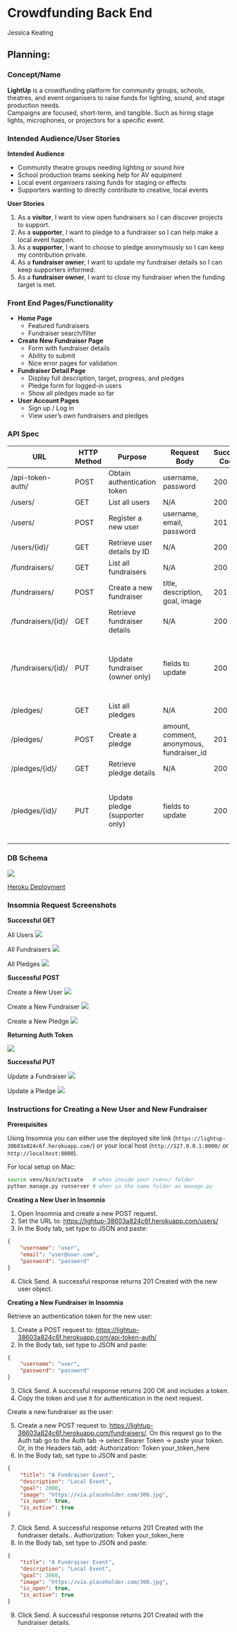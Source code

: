 # Crowdfunding Back End
Jessica Keating

## Planning:
### Concept/Name
**LightUp** is a crowdfunding platform for community groups, schools, theatres, and event organisers to raise funds for lighting, sound, and stage production needs.  
Campaigns are focused, short-term, and tangible. Such as hiring stage lights, microphones, or projectors for a specific event.

### Intended Audience/User Stories
**Intended Audience**
- Community theatre groups needing lighting or sound hire
- School production teams seeking help for AV equipment
- Local event organisers raising funds for staging or effects
- Supporters wanting to directly contribute to creative, local events

**User Stories**
1. As a **visitor**, I want to view open fundraisers so I can discover projects to support.  
2. As a **supporter**, I want to pledge to a fundraiser so I can help make a local event happen.  
3. As a **supporter**, I want to choose to pledge anonymously so I can keep my contribution private.  
4. As a **fundraiser owner**, I want to update my fundraiser details so I can keep supporters informed.  
5. As a **fundraiser owner**, I want to close my fundraiser when the funding target is met.

### Front End Pages/Functionality
- **Home Page**
  - Featured fundraisers
  - Fundraiser search/filter
- **Create New Fundraiser Page**
  - Form with fundraiser details
  - Ability to submit
  - Nice error pages for validation
- **Fundraiser Detail Page**
  - Display full description, target, progress, and pledges
  - Pledge form for logged-in users
  - Show all pledges made so far
- **User Account Pages**
  - Sign up / Log in
  - View user’s own fundraisers and pledges

### API Spec

| URL                | HTTP Method | Purpose                        | Request Body                              | Success Code | Error Codes & Reasons                                                                   | Auth Required        |
| ------------------ | ----------- | ------------------------------ | ----------------------------------------- | ------------ | --------------------------------------------------------------------------------------- | -------------------- |
| /api-token-auth/   | POST        | Obtain authentication token    | username, password                        | 200          | 400 (invalid credentials)                                                               | No                   |
| /users/            | GET         | List all users                 | N/A                                       | 200          | None                                                                                    | No                   |
| /users/            | POST        | Register a new user            | username, email, password                 | 201          | 400 (invalid/missing fields)                                                            | No                   |
| /users/{id}/       | GET         | Retrieve user details by ID    | N/A                                       | 200          | 404 (user not found)                                                                    | No                   |
| /fundraisers/      | GET         | List all fundraisers           | N/A                                       | 200          | None                                                                                    | No                   |
| /fundraisers/      | POST        | Create a new fundraiser        | title, description, goal, image           | 201          | 400 (invalid data), 401 (not logged in)                                                 | Yes                  |
| /fundraisers/{id}/ | GET         | Retrieve fundraiser details    | N/A                                       | 200          | 404 (fundraiser not found)                                                              | No                   |
| /fundraisers/{id}/ | PUT         | Update fundraiser (owner only) | fields to update                          | 200          | 400 (invalid data), 401 (not logged in), 403 (not owner), 404 (fundraiser not found)    | Yes – owner only     |
| /pledges/          | GET         | List all pledges               | N/A                                       | 200          | None                                                                                    | No                   |
| /pledges/          | POST        | Create a pledge                | amount, comment, anonymous, fundraiser_id | 201          | 400 (invalid data), 401 (not logged in)                                                 | Yes                  |
| /pledges/{id}/     | GET         | Retrieve pledge details        | N/A                                       | 200          | 404 (pledge not found)                                                                  | No                   |
| /pledges/{id}/     | PUT         | Update pledge (supporter only) | fields to update                          | 200          | 400 (invalid data), 401 (not logged in), 403 (not pledge owner), 404 (pledge not found) | Yes – supporter only |

### DB Schema
![](./database.drawio.svg)

[Heroku Deployment](https://lightup-38603a824c6f.herokuapp.com/)

### Insomnia Request Screenshots

**Successful GET**

All Users
![](./images/GET-Fetch-all-users.png) 

All Fundraisers 
![](./images/GET-Fetch-all-fundraisers.png)  

All Pledges
![](./images/GET-Fetch-all-pledges.png)  

**Successful POST**

Create a New User
![](./images/POST-Create-new-user.png)  

Create a New Fundraiser
![](./images/POST-Create-new-fundraiser.png)  

Create a New Pledge
![](./images/POST-Create-new-pledge-(not-my-fundraiser).png)  

**Returning Auth Token**

![](./images/POST-Get-auth-token.png)  

**Successful PUT**

Update a Fundraiser
![](./images/PUT-Update-fundraiser-(as-owner).png) 

Update a Pledge 
![](./images/PUT-Update-pledge.png)  


### Instructions for Creating a New User and New Fundraiser

**Prerequisites**

Using Insomnia you can either use the deployed site link (`https://lightup-38603a824c6f.herokuapp.com/`) or your local host (`http://127.0.0.1:8000/` or `http://localhost:8000`).  

For local setup on Mac:
```bash
source venv/bin/activate   # when inside your /venv/ folder
python manage.py runserver # when in the same folder as manage.py
```


**Creating a New User in Insomnia**

1. Open Insomnia and create a new POST request.
2. Set the URL to: https://lightup-38603a824c6f.herokuapp.com/users/ 
3. In the Body tab, set type to JSON and paste: 

```json
{
	"username": "user",
	"email": "user@user.com",
	"password": "password"
}
```

4. Click Send. A successful response returns 201 Created with the new user object.


**Creating a New Fundraiser in Insomnia**

Retrieve an authentication token for the new user:
1. Create a POST request to:  https://lightup-38603a824c6f.herokuapp.com/api-token-auth/
2. In the Body tab, set type to JSON and paste:

```json
{
	"username": "user",
	"password": "password"
}
```

3. Click Send. A successful response returns 200 OK and includes a token.
4. Copy the token and use it for authentication in the next request. 

Create a new fundraiser as the user:

5. Create a new POST request to: https://lightup-38603a824c6f.herokuapp.com/fundraisers/. On this request go to the Auth tab go to the Auth tab → select Bearer Token → paste your token. 
   Or, in the Headers tab, add:
   Authorization: Token your_token_here
6. In the Body tab, set type to JSON and paste:

```json
{
	"title": "A Fundraiser Event",
	"description": "Local Event",
	"goal": 2000,
	"image": "https://via.placeholder.com/300.jpg",
	"is_open": true,
	"is_active": true
}
```

7. Click Send. A successful response returns 201 Created with the fundraiser details..
   Authorization: Token your_token_here
8. In the Body tab, set type to JSON and paste:

```json
{
	"title": "A Fundraiser Event",
	"description": "Local Event",
	"goal": 2000,
	"image": "https://via.placeholder.com/300.jpg",
	"is_open": true,
	"is_active": true
}
```

9. Click Send. A successful response returns 201 Created with the fundraiser details.